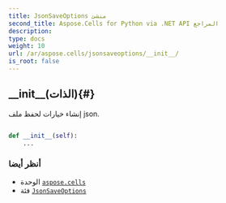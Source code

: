 ```yaml
---
title: JsonSaveOptions منشئ
second_title: Aspose.Cells for Python via .NET API المراجع
description:
type: docs
weight: 10
url: /ar/aspose.cells/jsonsaveoptions/__init__/
is_root: false
---
```

##  \_\_init\_\_(الذات){#}
إنشاء خيارات لحفظ ملف json.



```python

def __init__(self):
    ...
```





###  أنظر أيضا
* الوحدة [`aspose.cells`](../../)
* فئة [`JsonSaveOptions`](/cells/python-net/ar/aspose.cells/jsonsaveoptions)
